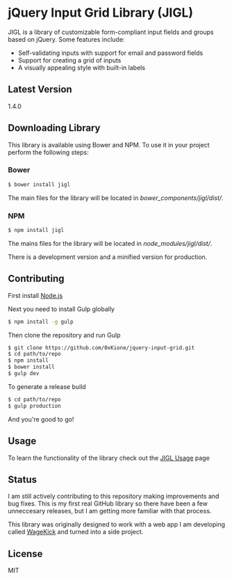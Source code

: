 # jQuery Input Grid Library (JIGL)

JIGL is a library of customizable form-compliant input fields and groups based on jQuery. Some features include:

- Self-validating inputs with support for email and password fields
- Support for creating a grid of inputs
- A visually appealing style with built-in labels

## Latest Version
1.4.0

## Downloading Library
This library is available using Bower and NPM. To use it in your project perform the following steps:

### Bower
```sh
$ bower install jigl
```

The main files for the library will be located in *bower_components/jigl/dist/*.

### NPM
```sh
$ npm install jigl
```

The mains files for the library will be located in *node_modules/jigl/dist/*.

There is a development version and a minified version for production.

## Contributing
First install [Node.js](https://nodejs.org/)

Next you need to install Gulp globally
```sh
$ npm install -g gulp
```

Then clone the repository and run Gulp
```sh
$ git clone https://github.com/0xKione/jquery-input-grid.git
$ cd path/to/repo
$ npm install
$ bower install
$ gulp dev
```

To generate a release build
```sh
$ cd path/to/repo
$ gulp production
```

And you're good to go!

## Usage
To learn the functionality of the library check out the [JIGL Usage](http://richardwgomez.com/index.php/jigl) page

## Status
I am still actively contributing to this repository making improvements and bug fixes. This is my first real GitHub library so there have been a few unneccesary releases, but I am getting more familiar with that process.

This library was originally designed to work with a web app I am developing called [WageKick](https://wagekick.com) and turned into a side project.

## License
MIT
